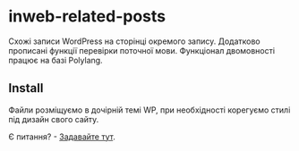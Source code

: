 # inweb-related-posts
Схожі записи WordPress на сторінці окремого запису. Додатково прописані функції перевірки поточної мови. Функціонал двомовності працює на базі Polylang.

## Install
Файли розміщуємо в дочірній темі WP, при необхідності корегуємо стилі під дизайн свого сайту.

Є питання? - [Задавайте тут](https://github.com/Dizer7/inweb-related-posts/issues).
